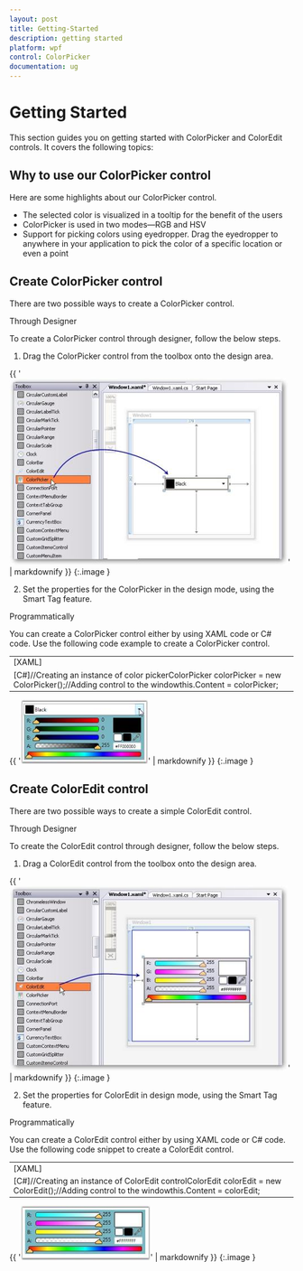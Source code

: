 ```yaml
---
layout: post
title: Getting-Started
description: getting started
platform: wpf
control: ColorPicker
documentation: ug
---
```


# Getting Started

This section guides you on getting started with ColorPicker and ColorEdit controls. It covers the following topics:

## Why to use our ColorPicker control

Here are some highlights about our ColorPicker control.

* The selected color is visualized in a tooltip for the benefit of the users
* ColorPicker is used in two modes—RGB and HSV
* Support for picking colors using eyedropper. Drag the eyedropper to anywhere in your application to pick the color of a specific location or even a point
## Create ColorPicker control


There are two possible ways to create a ColorPicker control.

Through Designer

To create a ColorPicker control through designer, follow the below steps.

1. Drag the ColorPicker control from the toolbox onto the design area. 



{{ '![](Getting-Started_images/Getting-Started_img1.jpeg)' | markdownify }}
{:.image }




2. Set the properties for the ColorPicker in the design mode, using the Smart Tag feature.

Programmatically

You can create a ColorPicker control either by using XAML code or C# code. Use the following code example to create a ColorPicker control.

<table>
<tr>
<td>
[XAML]<!-- Adding ColorPicker --><syncfusion:ColorPicker  Name="colorPicker"/></td></tr>
<tr>
<td>
[C#]//Creating an instance of color pickerColorPicker colorPicker = new ColorPicker();//Adding control to the windowthis.Content = colorPicker; </td></tr>
</table>


{{ '![](Getting-Started_images/Getting-Started_img2.jpeg)' | markdownify }}
{:.image }




## Create ColorEdit control

There are two possible ways to create a simple ColorEdit control.

Through Designer 

To create the ColorEdit control through designer, follow the below steps.

1. Drag a ColorEdit control from the toolbox onto the design area.



{{ '![](Getting-Started_images/Getting-Started_img3.jpeg)' | markdownify }}
{:.image }




2. Set the properties for ColorEdit in design mode, using the Smart Tag feature. 

Programmatically

You can create a ColorEdit control either by using XAML code or C# code. Use the following code snippet to create a ColorEdit control.

<table>
<tr>
<td>
[XAML]<!-- Adding ColorEdit --><syncfusion:ColorEdit  Name="colorEdit"/</td></tr>
<tr>
<td>
[C#]//Creating an instance of ColorEdit controlColorEdit colorEdit = new ColorEdit();//Adding control to the windowthis.Content = colorEdit; </td></tr>
</table>




{{ '![](Getting-Started_images/Getting-Started_img4.jpeg)' | markdownify }}
{:.image }


